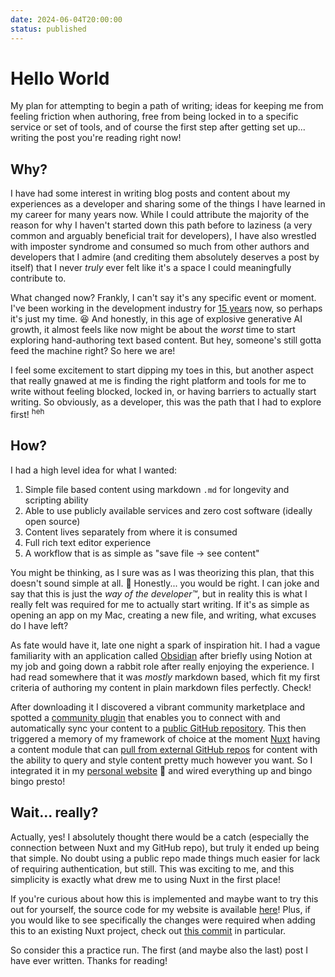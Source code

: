 ```yaml
---
date: 2024-06-04T20:00:00
status: published
---
```

# Hello World

My plan for attempting to begin a path of writing; ideas for keeping me from feeling friction when authoring, free from being locked in to a specific service or set of tools, and of course the first step after getting set up... writing the post you're reading right now!
## Why?

I have had some interest in writing blog posts and content about my experiences as a developer and sharing some of the things I have learned in my career for many years now. While I could attribute the majority of the reason for why I haven't started down this path before to laziness (a very common and arguably beneficial trait for developers), I have also wrestled with imposter syndrome and consumed so much from other authors and developers that I admire (and crediting them absolutely deserves a post by itself) that I never *truly* ever felt like it's a space I could meaningfully contribute to.

What changed now? Frankly, I can't say it's any specific event or moment. I've been working in the development industry for [15 years](https://www.linkedin.com/in/danielbwaltz/) now, so perhaps it's just my time. 😆 And honestly, in this age of explosive generative AI growth, it almost feels like now might be about the *worst* time to start exploring hand-authoring text based content. But hey, someone's still gotta feed the machine right? So here we are!

I feel some excitement to start dipping my toes in this, but another aspect that really gnawed at me is finding the right platform and tools for me to write without feeling blocked, locked in, or having barriers to actually start writing. So obviously, as a developer, this was the path that I had to explore first! <sup>heh</sup>
## How?

I had a high level idea for what I wanted:

1. Simple file based content using markdown `.md` for longevity and scripting ability
2. Able to use publicly available services and zero cost software (ideally open source)
3. Content lives separately from where it is consumed
4. Full rich text editor experience
5. A workflow that is as simple as "save file → see content"

You might be thinking, as I sure was as I was theorizing this plan, that this doesn't sound simple at all. 👀 Honestly... you would be right. I can joke and say that this is just the *way of the developer™️*, but in reality this is what I really felt was required for me to actually start writing. If it's as simple as opening an app on my Mac, creating a new file, and writing, what excuses do I have left?

As fate would have it, late one night a spark of inspiration hit. I had a vague familiarity with an application called [Obsidian](https://obsidian.md/) after briefly using Notion at my job and going down a rabbit role after really enjoying the experience. I had read somewhere that it was *mostly* markdown based, which fit my first criteria of authoring my content in plain markdown files perfectly. Check!

After downloading it I discovered a vibrant community marketplace and spotted a [community plugin](https://github.com/denolehov/obsidian-git) that enables you to connect with and automatically sync your content to a [public GitHub repository](https://github.com/danielwaltz/content). This then triggered a memory of my framework of choice at the moment [Nuxt](https://nuxt.com/) having a content module that can [pull from external GitHub repos](https://content.nuxt.com/get-started/configuration#sources) for content with the ability to query and style content pretty much however you want. So I integrated it in my [personal website](https://github.com/danielwaltz/daniel-waltz) 👋 and wired everything up and bingo bingo presto!

## Wait... really?

Actually, yes! I absolutely thought there would be a catch (especially the connection between Nuxt and my GitHub repo), but truly it ended up being that simple. No doubt using a public repo made things much easier for lack of requiring authentication, but still. This was exciting to me, and this simplicity is exactly what drew me to using Nuxt in the first place!

If you're curious about how this is implemented and maybe want to try this out for yourself, the source code for my website is available [here](https://github.com/danielwaltz/daniel-waltz)! Plus, if you would like to see specifically the changes were required when adding this to an existing Nuxt project, check out [this commit](https://github.com/danielwaltz/daniel-waltz/commit/adbe60e2b95e3a77875fe2da5e5f5e0b4b40e941#diff-5977891bf10802cdd3cde62f0355105a1662e65b02ae4fb404a27bb0f5f53a07) in particular.

So consider this a practice run. The first (and maybe also the last) post I have ever written. Thanks for reading!